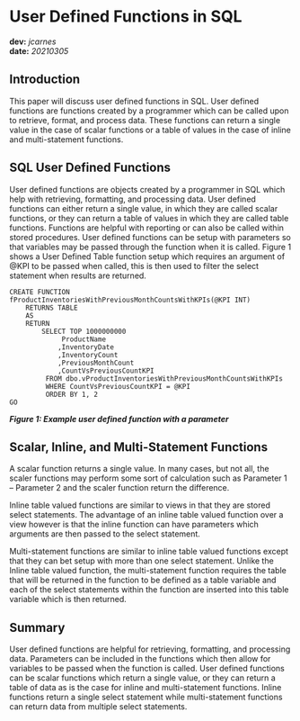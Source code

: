 # User Defined Functions in SQL
**dev:**  *jcarnes*  
**date:**  *20210305*

## Introduction
This paper will discuss user defined functions in SQL. User defined functions are functions created by a programmer which can be called upon to retrieve, format, and process data. These functions can return a single value in the case of scalar functions or a table of values in the case of inline and multi-statement functions.

## SQL User Defined Functions
User defined functions are objects created by a programmer in SQL which help with retrieving, formatting, and processing data. User defined functions can either return a single value, in which they are called scalar functions, or they can return a table of values in which they are called table functions. Functions are helpful with reporting or can also be called within stored procedures. User defined functions can be setup with parameters so that variables may be passed through the function when it is called. Figure 1 shows a User Defined Table function setup which requires an argument of @KPI to be passed when called, this is then used to filter the select statement when results are returned. 


```
CREATE FUNCTION fProductInventoriesWithPreviousMonthCountsWithKPIs(@KPI INT)
	RETURNS TABLE
	AS
	RETURN
		SELECT TOP 1000000000
		     ProductName
		    ,InventoryDate
		    ,InventoryCount
		    ,PreviousMonthCount
			,CountVsPreviousCountKPI
		 FROM dbo.vProductInventoriesWithPreviousMonthCountsWithKPIs
		 WHERE CountVsPreviousCountKPI = @KPI 
		 ORDER BY 1, 2
GO
```
**_Figure 1: Example user defined function with a parameter_**

## Scalar, Inline, and Multi-Statement Functions
A scalar function returns a single value. In many cases, but not all, the scaler functions may perform some sort of calculation such as Parameter 1 – Parameter 2 and the scaler function return the difference.  

Inline table valued functions are similar to views in that they are stored select statements. The advantage of an inline table valued function over a view however is that the inline function can have parameters which arguments are then passed to the select statement. 

Multi-statement functions are similar to inline table valued functions except that they can bet setup with more than one select statement. Unlike the Inline table valued function, the multi-statement function requires the table that will be returned in the function to be defined as a table variable and each of the select statements within the function are inserted into this table variable which is then returned.  

## Summary
User defined functions are helpful for retrieving, formatting, and processing data. Parameters can be included in the functions which then allow for variables to be passed when the function is called. User defined functions can be scalar functions which return a single value, or they can return a table of data as is the case for inline and multi-statement functions. Inline functions return a single select statement while multi-statement functions can return data from multiple select statements.
